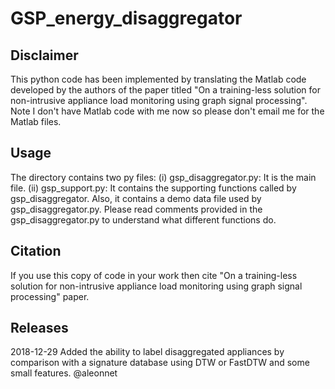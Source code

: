 # GSP_energy_disaggregator

## Disclaimer
 This python code has been implemented by translating the Matlab code developed by the authors of the paper titled "On a training-less solution for non-intrusive appliance load monitoring using graph signal processing". Note I don't have Matlab code with me now so please don't email me for the Matlab files. 

## Usage
The directory contains two py files: (i) gsp_disaggregator.py: It is the main file.  (ii) gsp_support.py: It contains the supporting functions called by gsp_disaggregator. Also, it contains a demo data file used by gsp_disaggregator.py. Please read comments provided in the gsp_disaggregator.py to understand what different functions do.

## Citation
If you use this copy of code in your work then cite "On a training-less solution for non-intrusive appliance load monitoring using graph signal processing" paper.

## Releases
2018-12-29 Added the ability to label disaggregated appliances by comparison with a signature database using DTW or FastDTW and some small features. @aleonnet
